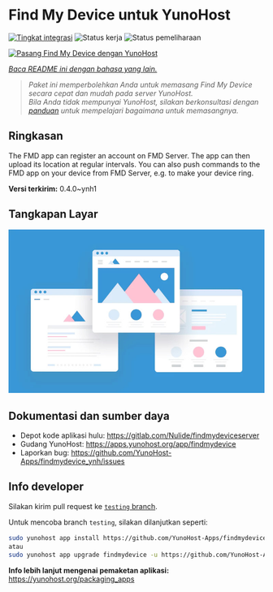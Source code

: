 <!--
N.B.: README ini dibuat secara otomatis oleh <https://github.com/YunoHost/apps/tree/master/tools/readme_generator>
Ini TIDAK boleh diedit dengan tangan.
-->

# Find My Device untuk YunoHost

[![Tingkat integrasi](https://apps.yunohost.org/badge/integration/findmydevice)](https://ci-apps.yunohost.org/ci/apps/findmydevice/)
![Status kerja](https://apps.yunohost.org/badge/state/findmydevice)
![Status pemeliharaan](https://apps.yunohost.org/badge/maintained/findmydevice)

[![Pasang Find My Device dengan YunoHost](https://install-app.yunohost.org/install-with-yunohost.svg)](https://install-app.yunohost.org/?app=findmydevice)

*[Baca README ini dengan bahasa yang lain.](./ALL_README.md)*

> *Paket ini memperbolehkan Anda untuk memasang Find My Device secara cepat dan mudah pada server YunoHost.*  
> *Bila Anda tidak mempunyai YunoHost, silakan berkonsultasi dengan [panduan](https://yunohost.org/install) untuk mempelajari bagaimana untuk memasangnya.*

## Ringkasan

The FMD app can register an account on FMD Server. The app can then upload its location at regular intervals.
You can also push commands to the FMD app on your device from FMD Server, e.g. to make your device ring.

**Versi terkirim:** 0.4.0~ynh1

## Tangkapan Layar

![Tangkapan Layar pada Find My Device](./doc/screenshots/example.jpg)

## Dokumentasi dan sumber daya

- Depot kode aplikasi hulu: <https://gitlab.com/Nulide/findmydeviceserver>
- Gudang YunoHost: <https://apps.yunohost.org/app/findmydevice>
- Laporkan bug: <https://github.com/YunoHost-Apps/findmydevice_ynh/issues>

## Info developer

Silakan kirim pull request ke [`testing` branch](https://github.com/YunoHost-Apps/findmydevice_ynh/tree/testing).

Untuk mencoba branch `testing`, silakan dilanjutkan seperti:

```bash
sudo yunohost app install https://github.com/YunoHost-Apps/findmydevice_ynh/tree/testing --debug
atau
sudo yunohost app upgrade findmydevice -u https://github.com/YunoHost-Apps/findmydevice_ynh/tree/testing --debug
```

**Info lebih lanjut mengenai pemaketan aplikasi:** <https://yunohost.org/packaging_apps>
